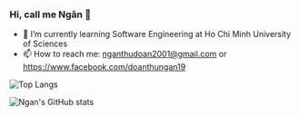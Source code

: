 ### Hi, call me Ngân 👋


- 🔭 I’m currently  learning Software Engineering at Ho Chi Minh University of Sciences
- 📫 How to reach me: nganthudoan2001@gmail.com or https://www.facebook.com/doanthungan19


![Top Langs](https://github-readme-stats.vercel.app/api/top-langs/?username=thungan1909&show_icons=true&theme=radical)



![Ngan's GitHub stats](https://github-readme-stats.vercel.app/api?username=thungan1909&show_icons=true&theme=radical)
